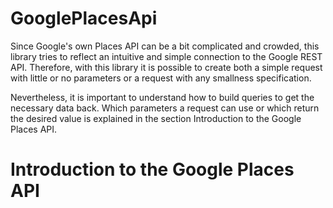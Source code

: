 # GooglePlacesApi

Since Google's own Places API can be a bit complicated and crowded, this library tries to reflect an intuitive and simple connection to the Google REST API. 
Therefore, with this library it is possible to create both a simple request with little or no parameters or a request with any smallness specification.

Nevertheless, it is important to understand how to build queries to get the necessary data back. Which parameters a request can use or which return the desired value is explained in the section Introduction to the Google Places API. 





# Introduction to the Google Places API
